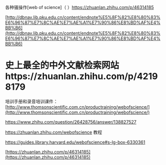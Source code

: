 各种骚操作[web of science]（
）https://zhuanlan.zhihu.com/p/46314185







[http://dbnav.lib.pku.edu.cn/content/endnote%E5%8F%82%E8%80%83%E6%96%87%E7%8C%AE%E7%AE%A1%E7%90%86%E8%BD%AF%E4%BB%B6](http://dbnav.lib.pku.edu.cn/content/endnote%E5%8F%82%E8%80%83%E6%96%87%E7%8C%AE%E7%AE%A1%E7%90%86%E8%BD%AF%E4%BB%B6)






# 史上最全的中外文献检索网站https://zhuanlan.zhihu.com/p/42198179
培训手册和录音培训课件：[http://www.thomsonscientific.com.cn/productraining/webofscience/](http://www.thomsonscientific.com.cn/productraining/webofscience/)

https://www.zhihu.com/question/26428756/answer/138827527

https://zhuanlan.zhihu.com/webofscience  教程

https://guides.library.harvard.edu/webofscience#s-lg-box-6330361


[https://zhuanlan.zhihu.com/p/46314185](https://zhuanlan.zhihu.com/p/46314185)








































































